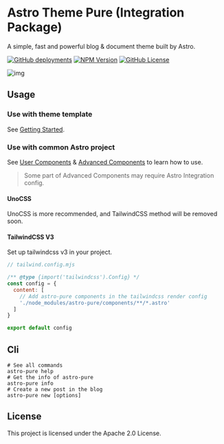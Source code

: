 # Astro Theme Pure (Integration Package)

A simple, fast and powerful blog & document theme built by Astro.

[![GitHub deployments](https://img.shields.io/github/deployments/cworld1/astro-theme-pure/production?style=flat&logo=vercel&label=vercel)](https://astro-pure.js.org/)
[![NPM Version](https://img.shields.io/npm/v/astro-pure?style=flat)](https://www.npmjs.com/package/astro-pure)
[![GitHub License](https://img.shields.io/github/license/cworld1/astro-theme-pure?style=flat)](https://github.com/cworld1/astro-theme-pure/blob/main/LICENSE)

![img](https://github.com/user-attachments/assets/6c42b061-df7e-4696-a29b-bff07fe17d88)

## Usage

### Use with theme template

See [Getting Started](https://astro-pure.js.org/docs/setup/getting-started).

### Use with common Astro project

See [User Components](https://astro-pure.js.org/docs/integrations/components) & [Advanced Components](https://astro-pure.js.org/docs/integrations/advanced) to learn how to use.

> Some part of Advanced Components may require Astro Integration config.

#### UnoCSS

UnoCSS is more recommended, and TailwindCSS method will be removed soon.

#### TailwindCSS V3

Set up tailwindcss v3 in your project.

```js
// tailwind.config.mjs

/** @type {import('tailwindcss').Config} */
const config = {
  content: [
    // Add astro-pure components in the tailwindcss render config
    './node_modules/astro-pure/components/**/*.astro'
  ]
}

export default config
```

## Cli

```shell
# See all commands
astro-pure help
# Get the info of astro-pure
astro-pure info
# Create a new post in the blog
astro-pure new [options]
```

## License

This project is licensed under the Apache 2.0 License.
